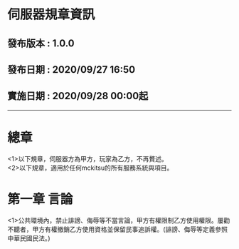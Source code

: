 # 伺服器規章資訊
## 發布版本 : 1.0.0 ##
## 發布日期 : 2020/09/27 16:50 ##
## 實施日期 : 2020/09/28 00:00起 ##
***

# 總章

<1>以下規章，伺服器方為甲方，玩家為乙方，不再贅述。  
<2>以下規章，適用於任何mckitsu的所有服務系統與項目。  

# 第一章 言論

<1>公共環境內，禁止誹謗、侮辱等不當言論，甲方有權限制乙方使用權限。屢勸不聽者，甲方有權撤銷乙方使用資格並保留民事追訴權。(誹謗、侮辱等定義參照中華民國民法。)  
